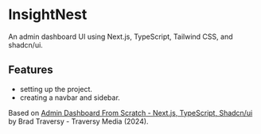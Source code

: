 # InsightNest

An admin dashboard UI using Next.js, TypeScript, Tailwind CSS, and shadcn/ui.

<!-- <p align="center">
    <img src="screenshot.png">
</p> -->

## Features

- setting up the project.
- creating a navbar and sidebar.

Based on [Admin Dashboard From Scratch - Next.js, TypeScript, Shadcn/ui](https://www.youtube.com/watch?v=hhudoSMM0yU) by Brad Traversy - Traversy Media (2024).
